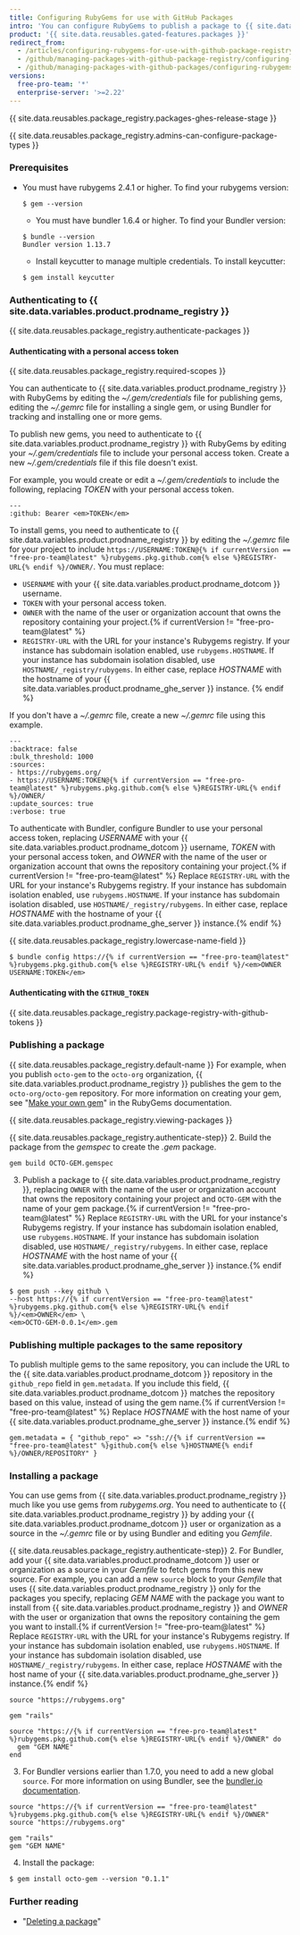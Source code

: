 ```yaml
---
title: Configuring RubyGems for use with GitHub Packages
intro: 'You can configure RubyGems to publish a package to {{ site.data.variables.product.prodname_registry }} and to use packages stored on {{ site.data.variables.product.prodname_registry }} as dependencies in a Ruby project with Bundler.'
product: '{{ site.data.reusables.gated-features.packages }}'
redirect_from:
  - /articles/configuring-rubygems-for-use-with-github-package-registry
  - /github/managing-packages-with-github-package-registry/configuring-rubygems-for-use-with-github-package-registry
  - /github/managing-packages-with-github-packages/configuring-rubygems-for-use-with-github-packages
versions:
  free-pro-team: '*'
  enterprise-server: '>=2.22'
---
```


{{ site.data.reusables.package_registry.packages-ghes-release-stage }}

{{ site.data.reusables.package_registry.admins-can-configure-package-types }}

### Prerequisites

- You must have rubygems 2.4.1 or higher. To find your rubygems version:

  ```shell
  $ gem --version
  ```
  
  - You must have bundler 1.6.4 or higher. To find your Bundler version:
  ```shell
  $ bundle --version
  Bundler version 1.13.7
  ```
  
  - Install keycutter to manage multiple credentials. To install keycutter:
  ```shell
  $ gem install keycutter
  ```
  
### Authenticating to {{ site.data.variables.product.prodname_registry }}
  
{{ site.data.reusables.package_registry.authenticate-packages }}
  
#### Authenticating with a personal access token
  
{{ site.data.reusables.package_registry.required-scopes }}
  
You can authenticate to {{ site.data.variables.product.prodname_registry }} with RubyGems by editing the  *~/.gem/credentials* file for publishing gems, editing the *~/.gemrc* file for installing a single gem, or using Bundler for tracking and installing one or more gems.
  
To publish new gems, you need to authenticate to {{ site.data.variables.product.prodname_registry }} with RubyGems by editing your *~/.gem/credentials* file to include your personal access token.  Create a new *~/.gem/credentials* file if this file doesn't exist.
  
For example, you would create or edit a *~/.gem/credentials* to include the following, replacing *TOKEN* with your personal access token.
  
```shell
---
:github: Bearer <em>TOKEN</em>
```
  
To install gems, you need to authenticate to {{ site.data.variables.product.prodname_registry }} by editing the *~/.gemrc* file for your project to include `https://USERNAME:TOKEN@{% if currentVersion == "free-pro-team@latest" %}rubygems.pkg.github.com{% else %}REGISTRY-URL{% endif %}/OWNER/`. You must replace:
  - `USERNAME` with your {{ site.data.variables.product.prodname_dotcom }} username.
  - `TOKEN` with your personal access token.
  - `OWNER` with the name of the user or organization account that owns the repository containing your project.{% if currentVersion != "free-pro-team@latest" %}
  - `REGISTRY-URL` with the URL for your instance's Rubygems registry. If your instance has subdomain isolation enabled, use `rubygems.HOSTNAME`. If your instance has subdomain isolation disabled, use `HOSTNAME/_registry/rubygems`. In either case, replace *HOSTNAME* with the hostname of your {{ site.data.variables.product.prodname_ghe_server }} instance.
{% endif %} 
  
If you don't have a *~/.gemrc* file, create a new *~/.gemrc* file using this example.
  
```shell
---
:backtrace: false
:bulk_threshold: 1000
:sources:
- https://rubygems.org/
- https://USERNAME:TOKEN@{% if currentVersion == "free-pro-team@latest" %}rubygems.pkg.github.com{% else %}REGISTRY-URL{% endif %}/OWNER/
:update_sources: true
:verbose: true  

```
  
To authenticate with Bundler, configure Bundler to use your personal access token, replacing *USERNAME* with your {{ site.data.variables.product.prodname_dotcom }} username, *TOKEN* with your personal access token, and *OWNER* with the name of the user or organization account that owns the repository containing your project.{% if currentVersion != "free-pro-team@latest" %} Replace `REGISTRY-URL` with the URL for your instance's Rubygems registry. If your instance has subdomain isolation enabled, use `rubygems.HOSTNAME`. If your instance has subdomain isolation disabled, use `HOSTNAME/_registry/rubygems`. In either case, replace *HOSTNAME* with the hostname of your {{ site.data.variables.product.prodname_ghe_server }} instance.{% endif %} 
  
{{ site.data.reusables.package_registry.lowercase-name-field }}
  
```shell
$ bundle config https://{% if currentVersion == "free-pro-team@latest" %}rubygems.pkg.github.com{% else %}REGISTRY-URL{% endif %}/<em>OWNER USERNAME:TOKEN</em>
```
  
#### Authenticating with the `GITHUB_TOKEN`
  
{{ site.data.reusables.package_registry.package-registry-with-github-tokens }}
  
### Publishing a package

{{ site.data.reusables.package_registry.default-name }} For example, when you publish `octo-gem` to the `octo-org` organization, {{ site.data.variables.product.prodname_registry }} publishes the gem to the `octo-org/octo-gem` repository. For more information on creating your gem, see "[Make your own gem](http://guides.rubygems.org/make-your-own-gem/)" in the RubyGems documentation.
  
{{ site.data.reusables.package_registry.viewing-packages }}
  
{{ site.data.reusables.package_registry.authenticate-step}}
2. Build the package from the *gemspec* to create the *.gem* package.
  ```shell
  gem build OCTO-GEM.gemspec
  ```
3. Publish a package to {{ site.data.variables.product.prodname_registry }}, replacing `OWNER` with the name of the user or organization account that owns the repository containing your project and `OCTO-GEM` with the name of your gem package.{% if currentVersion != "free-pro-team@latest" %} Replace `REGISTRY-URL` with the URL for your instance's Rubygems registry. If your instance has subdomain isolation enabled, use `rubygems.HOSTNAME`. If your instance has subdomain isolation disabled, use `HOSTNAME/_registry/rubygems`. In either case, replace *HOSTNAME* with the host name of your {{ site.data.variables.product.prodname_ghe_server }} instance.{% endif %} 

  ```shell
  $ gem push --key github \
  --host https://{% if currentVersion == "free-pro-team@latest" %}rubygems.pkg.github.com{% else %}REGISTRY-URL{% endif %}/<em>OWNER</em> \
  <em>OCTO-GEM-0.0.1</em>.gem
  ```

### Publishing multiple packages to the same repository

To publish multiple gems to the same repository, you can include the URL to the {{ site.data.variables.product.prodname_dotcom }} repository in the `github_repo` field in `gem.metadata`. If you include this field, {{ site.data.variables.product.prodname_dotcom }} matches the repository based on this value, instead of using the gem name.{% if currentVersion != "free-pro-team@latest" %} Replace *HOSTNAME* with the host name of your {{ site.data.variables.product.prodname_ghe_server }} instance.{% endif %} 

```
gem.metadata = { "github_repo" => "ssh://{% if currentVersion == "free-pro-team@latest" %}github.com{% else %}HOSTNAME{% endif %}/OWNER/REPOSITORY" }
```

### Installing a package

You can use gems from {{ site.data.variables.product.prodname_registry }} much like you use gems from *rubygems.org*. You need to authenticate to {{ site.data.variables.product.prodname_registry }} by adding your {{ site.data.variables.product.prodname_dotcom }} user or organization as a source in the *~/.gemrc* file or by using Bundler and editing you *Gemfile*.

{{ site.data.reusables.package_registry.authenticate-step}}
2. For Bundler, add your {{ site.data.variables.product.prodname_dotcom }} user or organization as a source in your *Gemfile* to fetch gems from this new source. For example, you can add a new `source` block to your *Gemfile* that uses {{ site.data.variables.product.prodname_registry }} only for the packages you specify, replacing *GEM NAME* with the package you want to install from {{ site.data.variables.product.prodname_registry }} and *OWNER* with the user or organization that owns the repository containing the gem you want to install.{% if currentVersion != "free-pro-team@latest" %} Replace `REGISTRY-URL` with the URL for your instance's Rubygems registry. If your instance has subdomain isolation enabled, use `rubygems.HOSTNAME`. If your instance has subdomain isolation disabled, use `HOSTNAME/_registry/rubygems`. In either case, replace *HOSTNAME* with the host name of your {{ site.data.variables.product.prodname_ghe_server }} instance.{% endif %} 

  ```
  source "https://rubygems.org"

  gem "rails"

  source "https://{% if currentVersion == "free-pro-team@latest" %}rubygems.pkg.github.com{% else %}REGISTRY-URL{% endif %}/OWNER" do
    gem "GEM NAME"
  end
  ```

3. For Bundler versions earlier than 1.7.0, you need to add a new global `source`. For more information on using Bundler, see the [bundler.io documentation](http://bundler.io/v1.5/gemfile.html).

  ```
  source "https://{% if currentVersion == "free-pro-team@latest" %}rubygems.pkg.github.com{% else %}REGISTRY-URL{% endif %}/OWNER"
  source "https://rubygems.org"

  gem "rails"
  gem "GEM NAME"
  ```

4. Install the package:
  ```shell
  $ gem install octo-gem --version "0.1.1"
  ```

### Further reading

- "[Deleting a package](/packages/publishing-and-managing-packages/deleting-a-package/)"
